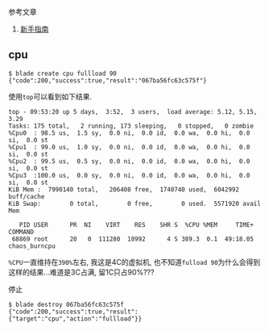 
参考文章

1. [新手指南](https://github.com/chaosblade-io/chaosblade/wiki/%E6%96%B0%E6%89%8B%E6%8C%87%E5%8D%97)

## cpu

```console
$ blade create cpu fullload 90
{"code":200,"success":true,"result":"067ba56fc63c575f"}
```

使用`top`可以看到如下结果.

```
top - 09:53:20 up 5 days,  3:52,  3 users,  load average: 5.12, 5.15, 3.29
Tasks: 175 total,   2 running, 173 sleeping,   0 stopped,   0 zombie
%Cpu0  : 98.5 us,  1.5 sy,  0.0 ni,  0.0 id,  0.0 wa,  0.0 hi,  0.0 si,  0.0 st
%Cpu1  : 99.0 us,  1.0 sy,  0.0 ni,  0.0 id,  0.0 wa,  0.0 hi,  0.0 si,  0.0 st
%Cpu2  : 99.5 us,  0.5 sy,  0.0 ni,  0.0 id,  0.0 wa,  0.0 hi,  0.0 si,  0.0 st
%Cpu3  :100.0 us,  0.0 sy,  0.0 ni,  0.0 id,  0.0 wa,  0.0 hi,  0.0 si,  0.0 st
KiB Mem :  7990140 total,   206408 free,  1740740 used,  6042992 buff/cache
KiB Swap:        0 total,        0 free,        0 used.  5571920 avail Mem

   PID USER      PR  NI    VIRT    RES    SHR S  %CPU %MEM     TIME+ COMMAND
 68869 root      20   0  111280  10992      4 S 389.3  0.1  49:18.05 chaos_burncpu
```

`%CPU`一直维持在`390%`左右, 我这是4C的虚拟机, 也不知道`fulload 90`为什么会得到这样的结果...难道是3C占满, 留1C只占90%???

停止

```console
$ blade destroy 067ba56fc63c575f
{"code":200,"success":true,"result":{"target":"cpu","action":"fullload"}}
```
